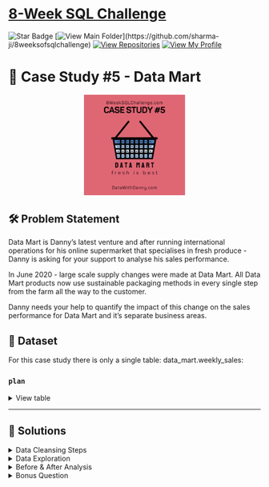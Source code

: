# [8-Week SQL Challenge](https://8weeksqlchallenge.com/)
![Star Badge](https://img.shields.io/static/v1?label=%F0%9F%8C%9F&message=If%20Useful&style=style=flat&color=BC4E99)
[![View Main Folder](https://img.shields.io/badge/View-Main_Folder-971901?)](https://github.com/sharma-ji/8weeksofsqlchallenge)
[![View Repositories](https://img.shields.io/badge/View-My_Repositories-blue?logo=GitHub)](https://github.com/sharma-ji?tab=repositories)
[![View My Profile](https://img.shields.io/badge/View-My_Profile-green?logo=GitHub)](https://github.com/sharma-ji)


# 🧺 Case Study #5 - Data Mart
<p align="center">
<img src="https://github.com/sharma-ji/8weeksofsqlchallenge/blob/main/IMG/org-5.png" width=40% height=40%>


## 🛠️ Problem Statement

Data Mart is Danny’s latest venture and after running international operations for his online supermarket that specialises in fresh produce - Danny is asking for your support to analyse his sales performance.

In June 2020 - large scale supply changes were made at Data Mart. All Data Mart products now use sustainable packaging methods in every single step from the farm all the way to the customer.

Danny needs your help to quantify the impact of this change on the sales performance for Data Mart and it’s separate business areas.

## 📂 Dataset
For this case study there is only a single table: data_mart.weekly_sales:

### **```plan```**

<details>
<summary>
View table
</summary>

The columns are pretty self-explanatory based on the column names but here are some further details about the dataset:

Data Mart has international operations using a multi-region strategy
Data Mart has both, a retail and online platform in the form of a Shopify store front to serve their customers
Customer segment and customer_type data relates to personal age and demographics information that is shared with Data Mart
transactions is the count of unique purchases made through Data Mart and sales is the actual dollar amount of purchases
Each record in the dataset is related to a specific aggregated slice of the underlying sales data rolled up into a week_date value which represents the start of the sales week.

| week_date	| region	    | platform	| segment | customer_type | transactions | sales      | 
|-----------|---------------|-----------|---------|---------------|--------------|------------|
| 9/9/20	| OCEANIA	    | Shopify	| C3	  | New	          | 610	         | 110033.89  | 
| 29/7/20	| AFRICA	    | Retail	| C1	  | New	          | 110692	     | 3053771.19 |
| 22/7/20	| EUROPE	    | Shopify	| C4	  | Existing	  | 24	         | 8101.54    |
| 13/5/20	| AFRICA	    | Shopify	| null	  | Guest	      | 5287	     | 1003301.37 |
| 24/7/19	| ASIA	        | Retail	| C1	  | New	          | 127342	     | 3151780.41 |
| 10/7/19	| CANADA	    | Shopify	| F3	  | New	          | 51	         | 8844.93    |
| 26/6/19	| OCEANIA	    | Retail	| C3	  | New	          | 152921	     | 5551385.36 |
| 29/5/19	| SOUTH AMERICA	| Shopify	| null	  | New	          | 53	         | 10056.2    |
| 22/8/18	| AFRICA	    | Retail	| null	  | Existing	  | 31721	     | 1718863.58 |
| 25/7/18	| SOUTH AMERICA	| Retail	| null	  | New	          | 2136	     | 81757.91   |


</details>

---


## 🚀 Solutions

<details>
<summary> 
Data Cleansing Steps
</summary>

### **-- Add a week_number as the second column for each week_date value, for example any value from the 1st of January to 7th of January will be 1, 8th to 14th will be 2 etc**</br>
### **--Add a month_number with the calendar month for each week_date value as the 3rd column**</br>
### **--Add a calendar_year column as the 4th column containing either 2018, 2019 or 2020 values**</br>
### **--Add a new column called age_band after the original segment column using the following mapping on the number inside the segment value**</br>
### **--Add a new demographic column using the following mapping for the first letter in the segment values**</br>
### **--Ensure all null string values with an "unknown" string value in the original segment column as well as the new age_band and demographic columns**</br>
### **--Generate a new avg_transaction column as the sales value divided by transactions rounded to 2 decimal places for each record**</br>

```SQL
create View weekly_sales_cleaned as

with temp_cte as(
    select 
    cast(
    (case when length(week_date) = 6 then concat('20',substr(week_date,5,2), '-0', substr(week_date,3,1), '-0', substr(week_date,1,1))
    when length(week_date) = 7 then concat('20', substr(week_date, 6,2), '-0', substr(week_date,4,1),'-', substr(week_date, 1,2))
    end
    ) as Date) week_date,YEARWEEK(WEEK_DATE) as week_number, month(week_date) as month_number,
    year(week_Date) as calender_year,
    case when length(segment) = 2 then 
        case when substr(segment,2,1) = "1" then "Young Adults"
            when substr(segment,2,1) = "2" then "Middle Aged"
            when substr(segment,2,1) = "3" or substr(segment,2,1) = "4" then "	Retirees"
        end
    else "unknown" END as age_band,
    case when length(segment) = 2 then 
        case when substr(segment,1,1) = "C" then "Couples"
            when substr(segment,1,1) = "F" then "Families"
        end
    else "unknown" END as demographic,
    region,platform,segment,customer_type, transactions,sales,
    round(sales/transactions,2)
from data_mart.weekly_sales)

select * from temp_Cte;
```
</details>

<details>
<summary> 
Data Exploration
</summary>

### **Q1. What day of the week is used for each week_date value?**
```sql
select distinct dayofweek(week_date) as day_of_week from weekly_sales_cleaned;
```
| day_of_week |
|-------------|
| 2           |

### **Q2. What range of week numbers are missing from the dataset?**

```sql
select distinct week(week_date) as week from weekly_sales_cleaned
order by week;
```
| week |
|------|
| 12   |
| 13   |
| 14   |
| 15   |
| 16   |
| 17   |
| 18   |
| 19   |
| 20   |
| 21   |
| 22   |
| 23   |
| 24   |
| 25   |
| 26   |
| 27   |
| 28   |
| 29   |
| 30   |
| 31   |
| 32   |
| 33   |
| 35   |
| 34   |

> 1-11 and 35-52


### **Q3.How many total transactions were there for each year in the dataset?**

```sql
select year(week_date) as year_txn, sum(TRANSACTIONS) as total_txn from weekly_sales_cleaned
group by year_txn
order by year_txn;
```

| year_txn | total_txn |
|----------|-----------|
| 2018     | 346406460 |
| 2019     | 365639285 |
| 2020     | 375813651 |



### **Q4. What is the total sales for each region for each month?**
```SQL
select month(week_Date) as month_txn, region, sum(sales) as total_sales
from weekly_sales_cleaned
group by month_txn,region
order by month_txn, region;
```

| month_txn | region        | total_sales |
|-----------|---------------|-------------|
| 3         | AFRICA        | 567767480   |
| 3         | ASIA          | 529770793   |
| 3         | CANADA        | 144634329   |
| 3         | EUROPE        | 35337093    |
| 3         | OCEANIA       | 783282888   |
| 3         | SOUTH AMERICA | 71023109    |
| 3         | USA           | 225353043   |
| 4         | AFRICA        | 1911783504  |
| 4         | ASIA          | 1804628707  |
| 4         | CANADA        | 484552594   |
| 4         | EUROPE        | 127334255   |
| 4         | OCEANIA       | 2599767620  |
| 4         | SOUTH AMERICA | 238451531   |
| 4         | USA           | 759786323   |
| 5         | AFRICA        | 1647244738  |
| 5         | ASIA          | 1526285399  |
| 5         | CANADA        | 412378365   |
| 5         | EUROPE        | 109338389   |
| 5         | OCEANIA       | 2215657304  |
| 5         | SOUTH AMERICA | 201391809   |
| 5         | USA           | 655967121   |
| 6         | AFRICA        | 1767559760  |
| 6         | ASIA          | 1619482889  |
| 6         | CANADA        | 443846698   |
| 6         | EUROPE        | 122813826   |
| 6         | OCEANIA       | 2371884744  |
| 6         | SOUTH AMERICA | 218247455   |
| 6         | USA           | 703878990   |
| 7         | AFRICA        | 1960219710  |
| 7         | ASIA          | 1768844756  |
| 7         | CANADA        | 477134947   |
| 7         | EUROPE        | 136757466   |
| 7         | OCEANIA       | 2563459400  |
| 7         | SOUTH AMERICA | 235582776   |
| 7         | USA           | 760331754   |
| 8         | AFRICA        | 1809596890  |
| 8         | ASIA          | 1663320609  |
| 8         | CANADA        | 447073019   |
| 8         | EUROPE        | 122102995   |
| 8         | OCEANIA       | 2432313652  |
| 8         | SOUTH AMERICA | 221166052   |
| 8         | USA           | 712002790   |
| 9         | AFRICA        | 276320987   |
| 9         | ASIA          | 252836807   |
| 9         | CANADA        | 69067959    |
| 9         | EUROPE        | 18877433    |
| 9         | OCEANIA       | 372465518   |
| 9         | SOUTH AMERICA | 34175583    |
| 9         | USA           | 110532368   |


### **Q5. What is the total count of transactions for each platform**
```SQL
select platform, count(TRANSACTIONs) from weekly_Sales_Cleaned
group by platform;

```

| platform | count(TRANSACTIONs) |
|----------|---------------------|
| Retail   | 8568                |
| Shopify  | 8549                |

### **Q6. What is the percentage of sales for Retail vs Shopify for each month?**

```SQL
with temp_cte as (
    select month(week_date) as txn_month,
    platform,
    sum(sales) as sales 
    from weekly_sales_cleaned
    group by txn_month, platform
),
temp_cte2 as (
    select month(week_date) as txn_month,
    sum(sales) as SALES
    from weekly_sales_cleaned
    group by txn_month
)

select a.txn_month, a.platform, (a.sales*100/b.sales) as txn_perc 
from temp_cte a
left join temp_cte2 b
on a.txn_month = b.txn_month;
 ``` 

| txn_month | platform | txn_perc |
|-----------|----------|----------|
| 8         | Retail   | 97.0824  |
| 8         | Shopify  | 2.9176   |
| 7         | Shopify  | 2.7111   |
| 7         | Retail   | 97.2889  |
| 6         | Shopify  | 2.7287   |
| 6         | Retail   | 97.2713  |
| 5         | Retail   | 97.3047  |
| 5         | Shopify  | 2.6953   |
| 4         | Retail   | 97.5939  |
| 4         | Shopify  | 2.4061   |
| 3         | Shopify  | 2.4597   |
| 3         | Retail   | 97.5403  |
| 9         | Retail   | 97.3754  |
| 9         | Shopify  | 2.6246   |


### **Q7. What is the percentage of sales by demographic for each year in the dataset?**
```SQL
with temp_cte as (
    select year(week_date) as txn_year,
    demographic,
    sum(sales) as sales 
    from weekly_sales_cleaned
    group by txn_year, demographic
),
temp_cte2 as (
    select year(week_date) as txn_year,
    sum(sales) as SALES
    from weekly_sales_cleaned
    group by txn_year
)

select a.txn_year, a.demographic, (a.sales*100/b.sales) as txn_perc 
from temp_cte a
left join temp_cte2 b
on a.txn_year = b.txn_year
order by a.txn_year;
```

| txn_year | demographic | txn_perc |
|----------|-------------|----------|
| 2018     | unknown     | 41.6320  |
| 2018     | Couples     | 26.3805  |
| 2018     | Families    | 31.9876  |
| 2019     | unknown     | 40.2506  |
| 2019     | Couples     | 27.2752  |
| 2019     | Families    | 32.4742  |
| 2020     | Couples     | 28.7199  |
| 2020     | Families    | 32.7253  |
| 2020     | unknown     | 38.5548  |



### **Q8. Which age_band and demographic values contribute the most to Retail sales?**
```SQL
select age_band, demographic, platform,sum(sales) as total_sales 
from weekly_sales_cleaned 
group by age_band, demographic, platform
order by total_sales desc;

```  

| age_band     | demographic | platform | total_sales |
|--------------|-------------|----------|-------------|
| unknown      | unknown     | Retail   | 16067285533 |
| 	Retirees    | Families    | Retail   | 6634686916  |
| 	Retirees    | Couples     | Retail   | 6370580014  |
| Middle Aged  | Families    | Retail   | 4354091554  |
| Young Adults | Couples     | Retail   | 2602922797  |
| Middle Aged  | Couples     | Retail   | 1854160330  |
| Young Adults | Families    | Retail   | 1770889293  |
| unknown      | unknown     | Shopify  | 271326701   |
| Middle Aged  | Families    | Shopify  | 202050064   |
| 	Retirees    | Couples     | Shopify  | 160535056   |
| Middle Aged  | Couples     | Shopify  | 136339021   |
| Young Adults | Families    | Shopify  | 126326399   |
| 	Retirees    | Families    | Shopify  | 115770216   |
| Young Adults | Couples     | Shopify  | 76670333    |

> unknown age_band and UNKNOWN demographic contributes max retial business



### **Q9. Can we use the avg_transaction column to find the average transaction size for each year for Retail vs Shopify? If not - how would you calculate it instead?**
```SQL
select year(week_Date) as txn_year, platform, sum(sales)/sum(TRANSACTIONS) as avg_txn
from weekly_sales_cleaned 
group by txn_year, platform
order by txn_year;
```

| txn_year | platform | avg_txn  |
|----------|----------|----------|
| 2018     | Retail   | 36.5626  |
| 2018     | Shopify  | 192.4813 |
| 2019     | Retail   | 36.8335  |
| 2019     | Shopify  | 183.3611 |
| 2020     | Retail   | 36.5566  |
| 2020     | Shopify  | 179.0332 |

</details>

<details>
<summary>
Before & After Analysis
</summary>

### **Q1. What is the total sales for the 4 weeks before and after 2020-06-15? What is the growth or reduction rate in actual values and percentage of sales?**

```SQL
with temp_cte as(select 
case 
when week_Date <'2020-06-15' and week_date>=date_sub('2020-06-15', INTERVAL 4 WEEK) then 'before'
when week_date >='2020-06-15' and week_date<=date_add('2020-06-15', INTERVAL 4 WEEK) then 'after'
else Null end as time_period,
sum(sales) as total_SALES
from weekly_sales_cleaned group by time_period
having time_period is not Null),
temp_cte2 as(
    select time_period,
    total_sales,
    lag(total_sales) over() lagged_sales
    from temp_cte
)
select a.*, a.sales_diff*100/a.total_sales as diff_perc
from (select *,(lagged_sales-total_sales) as sales_diff from temp_cte2) a
where a.sales_diff is not Null;
```

| time_period | total_sales | lagged_sales | sales_diff | diff_perc |
|-------------|-------------|--------------|------------|-----------|
| before      | 2345878357  | 2904930571   | 559052214  | 23.8313   |

### **Q2. What about the entire 12 weeks before and after?**

``` SQL

with temp_cte as(select 
case 
when week_Date <'2020-06-15' and week_date>=date_sub('2020-06-15', INTERVAL 12 WEEK) then 'before'
when week_date >='2020-06-15' and week_date<=date_add('2020-06-15', INTERVAL 12 WEEK) then 'after'
else Null end as time_period,
sum(sales) as total_SALES
from weekly_sales_cleaned group by time_period
having time_period is not Null),
temp_cte2 as(
    select time_period,
    total_sales,
    lag(total_sales) over() lagged_sales
    from temp_cte
)
select a.*, a.sales_diff*100/a.total_sales as diff_perc
from (select *,(lagged_sales-total_sales) as sales_diff from temp_cte2) a
where a.sales_diff is not Null;
```

| time_period | total_sales | lagged_sales | sales_diff | diff_perc |
|-------------|-------------|--------------|------------|-----------|
| before      | 7126273147  | 6973947753   | -152325394 | -2.1375   |

### **Q3.How do the sale metrics for these 2 periods before and after compare with the previous years in 2018 and 2019?**

> For year 2018

```SQL

with temp_cte as(select 
case 
when week_Date <'2018-06-15' and week_date>=date_sub('2018-06-15', INTERVAL 4 WEEK) then 'before'
when week_date >='2018-06-15' and week_date<=date_add('2018-06-15', INTERVAL 4 WEEK) then 'after'
else Null end as time_period,
sum(sales) as total_SALES
from weekly_sales_cleaned group by time_period
having time_period is not Null),
temp_cte2 as(
    select time_period,
    total_sales,
    lag(total_sales) over() lagged_sales
    from temp_cte
)
select a.*, a.sales_diff*100/a.total_sales as diff_perc
from (select *,(lagged_sales-total_sales) as sales_diff from temp_cte2) a
where a.sales_diff is not Null;
```
| time_period | total_sales | lagged_sales | sales_diff | diff_perc |
|-------------|-------------|--------------|------------|-----------|
| before      | 2125140809  | 2129242914   | 4102105    | 0.1930    |


```SQL
with temp_cte as(select 
case 
when week_Date <'2018-06-15' and week_date>=date_sub('2018-06-15', INTERVAL 12 WEEK) then 'before'
when week_date >='2018-06-15' and week_date<=date_add('2018-06-15', INTERVAL 12 WEEK) then 'after'
else Null end as time_period,
sum(sales) as total_SALES
from weekly_sales_cleaned group by time_period
having time_period is not Null),
temp_cte2 as(
    select time_period,
    total_sales,
    lag(total_sales) over() lagged_sales
    from temp_cte
)
select a.*, a.sales_diff*100/a.total_sales as diff_perc
from (select *,(lagged_sales-total_sales) as sales_diff from temp_cte2) a
where a.sales_diff is not Null;
```

| time_period | total_sales | lagged_sales | sales_diff | diff_perc |
|-------------|-------------|--------------|------------|-----------|
| before      | 6396562317  | 6500818510   | 104256193  | 1.6299    |


> For year 2019

```SQL
with temp_cte as(select 
case 
when week_Date <'2019-06-15' and week_date>=date_sub('2019-06-15', INTERVAL 4 WEEK) then 'before'
when week_date >='2019-06-15' and week_date<=date_add('2019-06-15', INTERVAL 4 WEEK) then 'after'
else Null end as time_period,
sum(sales) as total_SALES
from weekly_sales_cleaned group by time_period
having time_period is not Null),
temp_cte2 as(
    select time_period,
    total_sales,
    lag(total_sales) over() lagged_sales
    from temp_cte
)
select a.*, a.sales_diff*100/a.total_sales as diff_perc
from (select *,(lagged_sales-total_sales) as sales_diff from temp_cte2) a
where a.sales_diff is not Null;
```

| time_period | total_sales | lagged_sales | sales_diff | diff_perc |
|-------------|-------------|--------------|------------|-----------|
| before      | 2249989796  | 2252326390   | 2336594    | 0.1038    |


```SQL
with temp_cte as(select 
case 
when week_Date <'2019-06-15' and week_date>=date_sub('2019-06-15', INTERVAL 12 WEEK) then 'before'
when week_date >='2019-06-15' and week_date<=date_add('2019-06-15', INTERVAL 12 WEEK) then 'after'
else Null end as time_period,
sum(sales) as total_SALES
from weekly_sales_cleaned group by time_period
having time_period is not Null),
temp_cte2 as(
    select time_period,
    total_sales,
    lag(total_sales) over() lagged_sales
    from temp_cte
)
select a.*, a.sales_diff*100/a.total_sales as diff_perc
from (select *,(lagged_sales-total_sales) as sales_diff from temp_cte2) a
where a.sales_diff is not Null;
```

| time_period | total_sales | lagged_sales | sales_diff | diff_perc |
|-------------|-------------|--------------|------------|-----------|
| before      | 6883386397  | 6862646103   | -20740294  | -0.3013   |

</details>

<details>
<summary>
Bonus Question
</summary>

### **Which areas of the business have the highest negative impact in sales metrics performance in 2020 for the 12 week before and after period?**

```region```

```SQL
with temp_cte as(select 
case 
when week_Date <'2020-06-15' and week_date>=date_sub('2020-06-15', INTERVAL 12 WEEK) then 'before'
when week_date >='2020-06-15' and week_date<=date_add('2020-06-15', INTERVAL 12 WEEK) then 'after'
else Null end as time_period,
region,
sum(sales) as total_SALES
from weekly_sales_cleaned group by time_period,
region
having time_period is not Null),
temp_cte2 as(
    select time_period,region,
    total_sales,
    lag(total_sales) over(partition by region order by time_period) lagged_sales
    from temp_cte
)

select a.*, a.sales_diff*100/a.total_sales as diff_perc
from (select *,(lagged_sales-total_sales) as sales_diff from temp_cte2) a
where a.sales_diff is not Null;
```

| time_period | region        | total_sales | lagged_sales | sales_diff | diff_perc |
|-------------|---------------|-------------|--------------|------------|-----------|
| before      | AFRICA        | 1709537105  | 1700390294   | -9146811   | -0.5350   |
| before      | ASIA          | 1637244466  | 1583807621   | -53436845  | -3.2638   |
| before      | CANADA        | 426438454   | 418264441    | -8174013   | -1.9168   |
| before      | EUROPE        | 108886567   | 114038959    | 5152392    | 4.7319    |
| before      | OCEANIA       | 2354116790  | 2282795690   | -71321100  | -3.0296   |
| before      | SOUTH AMERICA | 213036207   | 208452033    | -4584174   | -2.1518   |
| before      | USA           | 677013558   | 666198715    | -10814843  | -1.5974   |

```Platform```

```SQL
with temp_cte as(select 
case 
when week_Date <'2020-06-15' and week_date>=date_sub('2020-06-15', INTERVAL 12 WEEK) then 'before'
when week_date >='2020-06-15' and week_date<=date_add('2020-06-15', INTERVAL 12 WEEK) then 'after'
else Null end as time_period,
platform,
sum(sales) as total_SALES
from weekly_sales_cleaned group by time_period,
platform
having time_period is not Null),
temp_cte2 as(
    select time_period,platform,
    total_sales,
    lag(total_sales) over(partition by platform order by time_period) lagged_sales
    from temp_cte
)

select a.*, a.sales_diff*100/a.total_sales as diff_perc
from (select *,(lagged_sales-total_sales) as sales_diff from temp_cte2) a
where a.sales_diff is not Null;
```

| time_period | platform | total_sales | lagged_sales | sales_diff | diff_perc |
|-------------|----------|-------------|--------------|------------|-----------|
| before      | Retail   | 6906861113  | 6738777279   | -168083834 | -2.4336   |
| before      | Shopify  | 219412034   | 235170474    | 15758440   | 7.1821    |

```Age_band```

```SQL
with temp_cte as(select 
case 
when week_Date <'2020-06-15' and week_date>=date_sub('2020-06-15', INTERVAL 12 WEEK) then 'before'
when week_date >='2020-06-15' and week_date<=date_add('2020-06-15', INTERVAL 12 WEEK) then 'after'
else Null end as time_period,
age_band,
sum(sales) as total_SALES
from weekly_sales_cleaned group by time_period,
age_band
having time_period is not Null),
temp_cte2 as(
    select time_period,age_band,
    total_sales,
    lag(total_sales) over(partition by age_band order by time_period) lagged_sales
    from temp_cte
)

select a.*, a.sales_diff*100/a.total_sales as diff_perc
from (select *,(lagged_sales-total_sales) as sales_diff from temp_cte2) a
where a.sales_diff is not Null;
```
| time_period | age_band     | total_sales | lagged_sales | sales_diff | diff_perc |
|-------------|--------------|-------------|--------------|------------|-----------|
| before      | 	Retirees    | 2395264515  | 2365714994   | -29549521  | -1.2337   |
| before      | Middle Aged  | 1164847640  | 1141853348   | -22994292  | -1.9740   |
| before      | unknown      | 2764354464  | 2671961443   | -92393021  | -3.3423   |
| before      | Young Adults | 801806528   | 794417968    | -7388560   | -0.9215   |

```Demographic```

```SQL
with temp_cte as(select 
case 
when week_Date <'2020-06-15' and week_date>=date_sub('2020-06-15', INTERVAL 12 WEEK) then 'before'
when week_date >='2020-06-15' and week_date<=date_add('2020-06-15', INTERVAL 12 WEEK) then 'after'
else Null end as time_period,
Demographic,
sum(sales) as total_SALES
from weekly_sales_cleaned group by time_period,
Demographic
having time_period is not Null),
temp_cte2 as(
    select time_period,Demographic,
    total_sales,
    lag(total_sales) over(partition by Demographic order by time_period) lagged_sales
    from temp_cte
)

select a.*, a.sales_diff*100/a.total_sales as diff_perc
from (select *,(lagged_sales-total_sales) as sales_diff from temp_cte2) a
where a.sales_diff is not Null;
```

| time_period | Demographic | total_sales | lagged_sales | sales_diff | diff_perc |
|-------------|-------------|-------------|--------------|------------|-----------|
| before      | Couples     | 2033589643  | 2015977285   | -17612358  | -0.8661   |
| before      | Families    | 2328329040  | 2286009025   | -42320015  | -1.8176   |
| before      | unknown     | 2764354464  | 2671961443   | -92393021  | -3.3423   |


```Customer_type```

```SQL
with temp_cte as(select 
case 
when week_Date <'2020-06-15' and week_date>=date_sub('2020-06-15', INTERVAL 12 WEEK) then 'before'
when week_date >='2020-06-15' and week_date<=date_add('2020-06-15', INTERVAL 12 WEEK) then 'after'
else Null end as time_period,
Customer_type,
sum(sales) as total_SALES
from weekly_sales_cleaned group by time_period,
Customer_type
having time_period is not Null),
temp_cte2 as(
    select time_period,Customer_type,
    total_sales,
    lag(total_sales) over(partition by Customer_type order by time_period) lagged_sales
    from temp_cte
)

select a.*, a.sales_diff*100/a.total_sales as diff_perc
from (select *,(lagged_sales-total_sales) as sales_diff from temp_cte2) a
where a.sales_diff is not Null;
```

| time_period | Customer_type | total_sales | lagged_sales | sales_diff | diff_perc |
|-------------|---------------|-------------|--------------|------------|-----------|
| before      | Existing      | 3690116427  | 3606243454   | -83872973  | -2.2729   |
| before      | Guest         | 2573436301  | 2496233635   | -77202666  | -3.0000   |
| before      | New           | 862720419   | 871470664    | 8750245    | 1.0143    |

> Customer Graphic has the highest negative impact.

---
<p>&copy; 2022 Mukul Sharma</p>